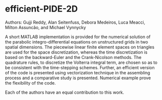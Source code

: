 # efficient-PIDE-2D

Authors: Gujji Reddy, Alan Seitenfuss, Debora Medeiros, Luca Meacci, Milton Assuncão, and Michael Vynnycky

A short MATLAB implementation is provided for the numerical solution of the parabolic integro-differential equations on unstructured grids in two spatial dimensions. The piecewise linear finite element spaces on triangles are used for the space discretization, whereas the time discretization is based on the backward-Euler and the Crank-Nicolson methods. The quadrature rules, to discretize the Volterra integral term, are chosen so as to be consistent with the time-stepping schemes. Further, an efficient version of the code is presented using vectorization technique in the assembling process and a comparative study is presented. Numerical example prove the flexibility of the code.

Each of the authors have an equal contribution to this work.
